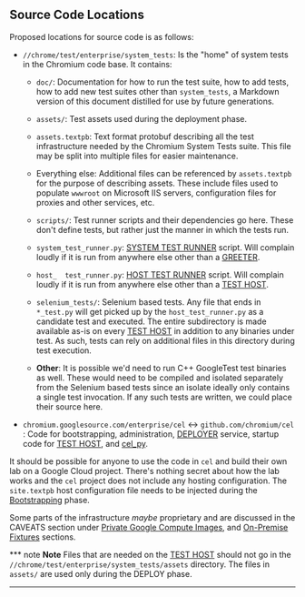## Source Code Locations


Proposed locations for source code is as follows:


*   `//chrome/test/enterprise/system_tests`: Is the "home" of system tests in
    the Chromium code base. It contains:
    *   `doc/`: Documentation for how to run the test suite, how to add tests,
        how to add new test suites other than `system_tests`, a Markdown version
        of this document distilled for use by future generations.
    *   `assets/`: Test assets used during the deployment phase.
	*   `assets.textpb`: Text format protobuf describing all the test
	    infrastructure needed by the Chromium System Tests suite. This file
	    may be split into multiple files for easier maintenance.
	*   Everything else: Additional files can be referenced by
	    `assets.textpb` for the purpose of describing assets. These include
	    files used to populate `wwwroot` on Microsoft IIS servers,
	    configuration files for proxies and other services, etc.

    *   `scripts/`: Test runner scripts and their dependencies go here. These
        don't define tests, but rather just the manner in which the tests run.
	*   `system_test_runner.py`: [SYSTEM TEST RUNNER] script. Will complain
	    loudly if it is run from anywhere else other than a [GREETER].
	*   `host_	test_runner.py`: [HOST TEST RUNNER] script. Will complain
	    loudly if it is run from anywhere else other than a [TEST HOST].
    *   `selenium_tests/`: Selenium based tests. Any file that ends in
        `*_test.py` will get picked up by the `host_test_runner.py` as a
        candidate test and executed. The entire subdirectory is made available
        as-is on every [TEST HOST] in addition to any binaries under test. As
        such, tests can rely on additional files in this directory during test
        execution.

    *   **Other**: It is possible we'd need to run C++ GoogleTest test binaries
        as well. These would need to be compiled and isolated separately from
        the Selenium based tests since an isolate ideally only contains a single
        test invocation. If any such tests are written, we could place their
        source here.

*   `chromium.googlesource.com/enterprise/cel` ↔ `github.com/chromium/cel` :
    Code for bootstrapping, administration, [DEPLOYER] service, startup code for
    [TEST HOST], and [cel_py].

It should be possible for anyone to use the code in `cel` and build their own
lab on a Google Cloud project. There's nothing secret about how the lab works
and the `cel` project does not include any hosting configuration. The
`site.textpb` host configuration file needs to be injected during the
[Bootstrapping] phase.

Some parts of the infrastructure *maybe* proprietary and are discussed in the
CAVEATS section under [Private Google Compute Images], and [On-Premise Fixtures]
sections.

*** note
**Note** Files that are needed on the [TEST HOST] should not go in the
`//chrome/test/enterprise/system_tests/assets` directory. The files in `assets/`
are used only during the DEPLOY phase.
***


<!-- INSERT-INDEX -->
<!-- BEGIN-INDEX -->
<!--
Index of tags used throughout the documentation. This list lives in
//docs/index.md and should be included in all documents that depend on these
tags. Whenever the list changes, run the following command:

   ./update-index.sh

This will replace any line containing the string '-- INSERT-INDEX --' with the
contents of this file. It'll also remove everything  between the BEGIN-INDEX,
END-INDEX block. So each time the script is run it'll replace the index with the
latest version.
-->

[ASSET MANIFEST]: design-summary.md#asset-manifest
[Additional Considerations]: background.md#additional-considerations
[Asset Description Schema]: schema-guidelines.md
[Background]: background.md
[Bootstrapping]: bootstrapping.md
[Concepts]: design-summary.md#concepts
[DEPLOYER]: design-summary.md#deployer
[Deployment Details]: deployment.md
[Deploying Scripted Assets]: deployment.md#deploying-scripted-assets
[Design]: design-summary.md
[Frameworks/Tools Used]: background.md#tools-used
[GREETER]: design-summary.md#greeter
[Google Services]: google-services.md
[HOST ENVIRONMENT]: design-summary.md#host-environment
[HOST TEST RUNNER]: design-summary.md#host-test-runner
[ISOLATE]: design-summary.md#isolate
[Integration With Chromium Waterfall]: chrome-ci-integration.md
[Objective]: design-summary.md#objective
[On-Premise Fixtures]: on-premise-fixtures.md
[Private Google Compute Images]: private-images.md
[SYSTEM TEST RUNNER]: design-summary.md#system-test-runner
[Scalability]: scalability.md
[Source Locations]: source-locations.md
[TEST HOST]: design-summary.md#test-host
[TEST]: design-summary.md#test
[The Product]: design-summary.md#the-product
[Use Cases]: background.md#use-cases
[Workflows]: workflows.md
[cel_bot]: design-summary.md#cel_bot
[cel_py]: design-summary.md#cel_py

<!-- END-INDEX -->
